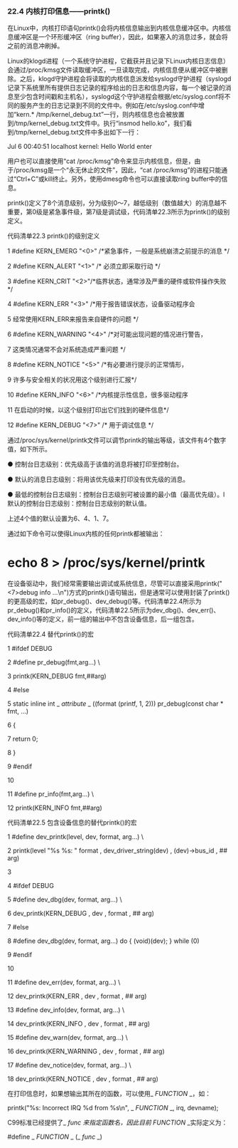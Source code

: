 ### 22.4 内核打印信息——printk()

在Linux中，内核打印语句printk()会将内核信息输出到内核信息缓冲区中。内核信息缓冲区是一个环形缓冲区（ring buffer），因此，如果塞入的消息过多，就会将之前的消息冲刷掉。

Linux的klogd进程（一个系统守护进程，它截获并且记录下Linux内核日志信息）会通过/proc/kmsg文件读取缓冲区，一旦读取完成，内核信息便从缓冲区中被删除。之后，klogd守护进程会将读取的内核信息派发给syslogd守护进程（syslogd记录下系统里所有提供日志记录的程序给出的日志和信息内容，每一个被记录的消息至少包含时间戳和主机名），syslogd这个守护进程会根据/etc/syslog.conf将不同的服务产生的日志记录到不同的文件中。例如在/etc/syslog.conf中增加“kern.* /tmp/kernel_debug.txt”一行，则内核信息也会被放置到/tmp/kernel_debug.txt文件中。执行“insmod hello.ko”，我们看到/tmp/kernel_debug.txt文件中多出如下一行：

Jul 6 00:40:51 localhost kernel: Hello World enter

用户也可以直接使用“cat /proc/kmsg”命令来显示内核信息，但是，由于/proc/kmsg是一个“永无休止的文件”，因此，“cat /proc/kmsg”的进程只能通过“Ctrl+C”或kill终止。另外，使用dmesg命令也可以直接读取ring buffer中的信息。

printk()定义了8个消息级别，分为级别0～7，越低级别（数值越大）的消息越不重要，第0级是紧急事件级，第7级是调试级，代码清单22.3所示为printk()的级别定义。

代码清单22.3 printk()的级别定义

1 #define KERN_EMERG "<0>" /*紧急事件，一般是系统崩溃之前提示的消息 */ 
 
 2 #define KERN_ALERT "<1>" /* 必须立即采取行动 */ 
 
 3 #define KERN_CRIT "<2>"/*临界状态，通常涉及严重的硬件或软件操作失败 */ 
 
 4 #define KERN_ERR "<3>" /*用于报告错误状态，设备驱动程序会 
 
 5 经常使用KERN_ERR来报告来自硬件的问题 */ 
 
 6 #define KERN_WARNING "<4>" /*对可能出现问题的情况进行警告， 
 
 7 这类情况通常不会对系统造成严重问题 */ 
 
 8 #define KERN_NOTICE "<5>" /*有必要进行提示的正常情形， 
 
 9 许多与安全相关的状况用这个级别进行汇报*/ 
 
 10 #define KERN_INFO "<6>" /*内核提示性信息，很多驱动程序 
 
 11 在启动的时候，以这个级别打印出它们找到的硬件信息*/ 
 
 12 #define KERN_DEBUG "<7>" /* 用于调试信息 */

通过/proc/sys/kernel/printk文件可以调节printk的输出等级，该文件有4个数字值，如下所示。

● 控制台日志级别：优先级高于该值的消息将被打印至控制台。

● 默认的消息日志级别：将用该优先级来打印没有优先级的消息。

● 最低的控制台日志级别：控制台日志级别可被设置的最小值（最高优先级）。l 默认的控制台日志级别：控制台日志级别的默认值。

上述4个值的默认设置为6、4、1、7。

通过如下命令可以使得Linux内核的任何printk都被输出：

# echo 8 > /proc/sys/kernel/printk

在设备驱动中，我们经常需要输出调试或系统信息，尽管可以直接采用printk("<7>debug info …\n")方式的printk()语句输出，但是通常可以使用封装了printk()的更高级的宏，如pr_debug()、dev_debug()等。代码清单22.4所示为pr_debug()和pr_info()的定义，代码清单22.5所示为dev_dbg()、dev_err()、dev_info()等的定义，前一组的输出中不包含设备信息，后一组包含。

代码清单22.4 替代printk()的宏

1 #ifdef DEBUG 
 
 2 #define pr_debug(fmt,arg...) \ 
 
 3 printk(KERN_DEBUG fmt,##arg) 
 
 4 #else 
 
 5 static inline int _ _attribute_ _ ((format (printf, 1, 2))) pr_debug(const char * fmt, ...) 
 
 6 { 
 
 7 return 0; 
 
 8 } 
 
 9 #endif 
 
 10 
 
 11 #define pr_info(fmt,arg...) \ 
 
 12 printk(KERN_INFO fmt,##arg)

代码清单22.5 包含设备信息的替代printk()的宏

1 #define dev_printk(level, dev, format, arg...) \ 
 
 2 printk(level "%s %s: " format , dev_driver_string(dev) , (dev)→bus_id , ## arg) 
 
 3 
 
 4 #ifdef DEBUG 
 
 5 #define dev_dbg(dev, format, arg...) \ 
 
 6 dev_printk(KERN_DEBUG , dev , format , ## arg) 
 
 7 #else 
 
 8 #define dev_dbg(dev, format, arg...) do { (void)(dev); } while (0) 
 
 9 #endif 
 
 10 
 
 11 #define dev_err(dev, format, arg...) \ 
 
 12 dev_printk(KERN_ERR , dev , format , ## arg) 
 
 13 #define dev_info(dev, format, arg...) \ 
 
 14 dev_printk(KERN_INFO , dev , format , ## arg) 
 
 15 #define dev_warn(dev, format, arg...) \ 
 
 16 dev_printk(KERN_WARNING , dev , format , ## arg) 
 
 17 #define dev_notice(dev, format, arg...) \ 
 
 18 dev_printk(KERN_NOTICE , dev , format , ## arg)

在打印信息时，如果想输出其所在的函数，可以使用_ _FUNCTION_ _，如：

printk("%s: Incorrect IRQ %d from %s\n", _ _FUNCTION_ _, irq, devname);

C99标准已经提供了_ _func_ _来指定函数名，因此目前_ _FUNCTION_ _实际定义为：

#define _ _FUNCTION_ _ (_ _func_ _)

